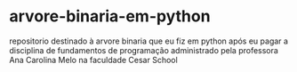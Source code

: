 # arvore-binaria-em-python
repositorio destinado à arvore binaria que eu fiz em python após eu pagar a disciplina de fundamentos de programação administrado pela professora Ana Carolina Melo na faculdade Cesar School
